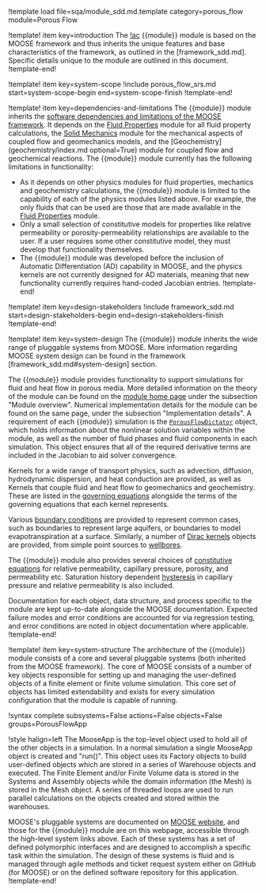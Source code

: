 !template load file=sqa/module_sdd.md.template category=porous_flow module=Porous Flow

!template! item key=introduction
The [!ac](MOOSE) {{module}} module is based on the MOOSE framework and thus inherits
the unique features and base characteristics of the framework, as outlined in the [framework_sdd.md].
Specific details unique to the module are outlined in this document.
!template-end!

!template! item key=system-scope
!include porous_flow_srs.md start=system-scope-begin end=system-scope-finish
!template-end!

!template! item key=dependencies-and-limitations
The {{module}} module inherits the [software dependencies and limitations of the MOOSE framework](framework_sdd.md#dependencies-and-limitations).
It depends on the [Fluid Properties](fluid_properties/index.md) module for all fluid property calculations,
the [Solid Mechanics](solid_mechanics/index.md) module for the mechanical aspects of coupled flow
and geomechanics models, and the [Geochemistry](geochemistry/index.md optional=True) module for coupled flow and
geochemical reactions. The {{module}} module currently has the following limitations in functionality:

- As it depends on other physics modules for fluid properties, mechanics and geochemistry calculations,
  the {{module}} module is limited to the capability of each of the physics modules listed above. For
  example, the only fluids that can be used are those that are made available in the [Fluid Properties](fluid_properties/index.md)
  module.
- Only a small selection of constitutive models for properties like relative permeability or
  porosity-permeability relationships are available to the user. If a user requires some other
  constitutive model, they must develop that functionality themselves.
- The {{module}} module was developed before the inclusion of Automatic Differentiation (AD) capability
  in MOOSE, and the physics kernels are not currently designed for AD materials, meaning that new
  functionality currently requires hand-coded Jacobian entries.
!template-end!

!template! item key=design-stakeholders
!include framework_sdd.md start=design-stakeholders-begin end=design-stakeholders-finish
!template-end!

!template! item key=system-design
The {{module}} module inherits the wide range of pluggable systems from MOOSE. More
information regarding MOOSE system design can be found in the framework [framework_sdd.md#system-design]
section.

The {{module}} module provides functionality to support simulations for fluid and heat flow in porous
media. More detailed information on the theory of the module can be found on the [module home page](porous_flow/index.md)
under the subsection "Module overview". Numerical implementation details for the module can be found
on the same page, under the subsection "Implementation details". A requirement of each {{module}}
simulation is the [`PorousFlowDictator`](porous_flow/dictator.md) object, which holds information about
the nonlinear solution variables within the module, as well as the number of fluid phases and fluid
components in each simulation. This object ensures that all of the required derivative terms are
included in the Jacobian to aid solver convergence.

Kernels for a wide range of transport physics, such as advection, diffusion, hydrodynamic dispersion,
and heat conduction are provided, as well as Kernels that couple fluid and heat flow to geomechanics
and geochemistry. These are listed in the [governing equations](porous_flow/governing_equations.md)
alongside the terms of the governing equations that each kernel represents.

Various [boundary conditions](porous_flow/boundaries.md) are provided to represent common cases, such
as boundaries to represent large aquifers, or boundaries to model evapotranspiration at a surface.
Similarly, a number of [Dirac kernels](porous_flow/sinks.md) objects are provided, from simple point
sources to [wellbores](dirackernels/PorousFlowPeacemanBorehole.md).

The {{module}} module also provides several choices of [constitutive equations](porous_flow/material_laws.md)
for relative permeability, capillary pressure, porosity, and permeability etc. Saturation history
dependent [hysteresis](porous_flow/hysteresis.md) in capillary pressure and relative permeability is
also included.

Documentation for each object, data structure, and process specific to the
module are kept up-to-date alongside the MOOSE documentation. Expected failure
modes and error conditions are accounted for via regression testing, and error
conditions are noted in object documentation where applicable.
!template-end!

!template! item key=system-structure
The architecture of the {{module}} module consists of a core and several pluggable systems (both
inherited from the MOOSE framework). The core of MOOSE consists of a number of key objects responsible
for setting up and managing the user-defined objects of a finite element or
finite volume simulation. This core set of objects has limited extendability and exists for every
simulation configuration that the module is capable of running.

!syntax complete subsystems=False actions=False objects=False groups=PorousFlowApp

!style halign=left
The MooseApp is the top-level object used to hold all of the other objects in a simulation. In a
normal simulation a single MooseApp object is created and "run()". This object uses its Factory
objects to build user-defined objects which are stored in a series of Warehouse objects and
executed. The Finite Element and/or Finite Volume data is stored in the Systems and Assembly objects while the domain
information (the Mesh) is stored in the Mesh object. A series of threaded loops are used to run
parallel calculations on the objects created and stored within the warehouses.

MOOSE's pluggable systems are documented on [MOOSE website](https://mooseframework.inl.gov), and those
for the {{module}} module are on this webpage, accessible through the high-level system links above.
Each of these systems has a set of defined polymorphic interfaces and are designed to accomplish a
specific task within the simulation. The design of these systems is fluid and is managed through agile
methods and ticket request system either on GitHub (for MOOSE) or on the defined software repository
for this application.
!template-end!
